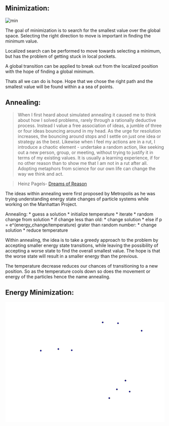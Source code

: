 Minimization:
-------------

![min](./min.gif)

The goal of minimization is to search for the smallest value over the global space. Selecting the right direction to move is important in finding the minimum value. 

Localized search can be performed to move towards selecting a minimum, but has the problem of getting stuck in local pockets.

A global transition can be applied to break out from the localized position with the hope of finding a global minimum. 

Thats all we can do is hope. Hope that we chose the right path and the smallest value will be found within a a sea of points.

Annealing:
----------

>When I first heard about simulated annealing it caused me to think about how I solved problems, rarely through a rationally deductive process. Instead I value a free association of ideas, a jumble of three or four ideas bouncing around in my head. As the urge for resolution increases, the bouncing around stops and I settle on just one idea or strategy as the best. Likewise when I feel my actions are in a rut, I introduce a chaotic element - undertake a random action, like seeking out a new person, group, or meeting, without trying to justify it in terms of my existing values. It is usually a learning experience, if for no other reason than to show me that I am not in a rut after all. Adopting metaphors from science for our own life can change the way we think and act.

>Heinz Pagels- [Dreams of Reason](http://www.goodreads.com/book/show/694929.The_Dreams_of_Reason)

The ideas within annealing were first proposed by Metropolis as he was trying understanding energy state changes of particle systems while working on the Manhattan Project. 

Annealing:
    * guess a solution 
    * initialize temperature
    * iterate 
        * random change from solution
        * if change less than old:
            * change solution
        * else if p = e^(energy_change/temperature) grater than random number:
            * change solution
        * reduce temperature

Within annealing, the idea is to take a greedy approach to the problem by accepting smaller energy state transitions, while leaving the possibility of accepting a worse state to find the overall smallest value. The hope is that the worse state will result in a smaller energy than the previous.

The temperature decrease reduces our chances of transitioning to a new position. So as the temperature cools down so does the movement or energy of the particles hence the name annealing.








Energy Minimization:
--------------------

![particles](./particle.gif)